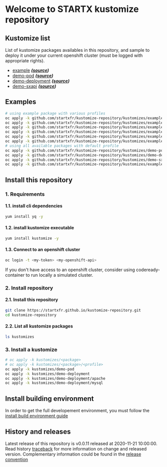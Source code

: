 # Welcome to STARTX kustomize repository

## Kustomize list

List of kustomize packages availables in this repository, and sample to deploy it under your current openshift cluster (must be logged with appropriate rights).

- [example](packages/example.md) ***([source](https://github.com/startxfr/kustomize-repository/tree/master/kustomizes/example))***
- [demo-pod](packages/demo-pod.md) ***([source](https://github.com/startxfr/kustomize-repository/tree/master/kustomizes/demo-pod))***
- [demo-deployment](packages/demo-deployment.md) ***([source](https://github.com/startxfr/kustomize-repository/tree/master/kustomizes/demo-deployment))***
- [demo-sxapi](packages/demo-sxapi.md) ***([source](https://github.com/startxfr/kustomize-repository/tree/master/kustomizes/demo-sxapi))***

## Examples

```bash
# using example package with various profiles
oc apply -k github.com/startxfr/kustomize-repository/kustomizes/example
oc apply -k github.com/startxfr/kustomize-repository/kustomizes/example/base
oc apply -k github.com/startxfr/kustomize-repository/kustomizes/example/overlays/default
oc apply -k github.com/startxfr/kustomize-repository/kustomizes/example/overlays/single
oc apply -k github.com/startxfr/kustomize-repository/kustomizes/example/overlays/heavy
oc apply -k github.com/startxfr/kustomize-repository/kustomizes/example/overlays/dev
# using all available packages with default profile
oc apply -k github.com/startxfr/kustomize-repository/kustomizes/demo-pod
oc apply -k github.com/startxfr/kustomize-repository/kustomizes/demo-deployment
oc apply -k github.com/startxfr/kustomize-repository/kustomizes/demo-sxapi
oc apply -k github.com/startxfr/kustomize-repository/kustomizes/example
```

## Install this repository

### 1. Requirements

#### 1.1. install cli dependencies

```bash
yum install yq -y
```

#### 1.2. install kustomize executable

```bash
yum install kustomize -y
```

#### 1.3. Connect to an openshift cluster

```bash
oc login -t <my-token> <my-openshift-api>
```

If you don't have access to an openshift cluster, consider using codeready-container to
run locally a simulated cluster.

### 2. Install repository

#### 2.1. Install this repository

```bash
git clone https://startxfr.github.io/kustomize-repository.git
cd kustomize-repository
```

#### 2.2. List all kustomize packages

```bash
ls kustomizes
```

### 3. Install a kustomize

```bash
# oc apply -k kustomizes/<package>
# oc apply -k kustomizes/<package>/<profile>
oc apply -k kustomizes/demo-pod
oc apply -k kustomizes/demo-deployment
oc apply -k kustomizes/demo-deployment/apache
oc apply -k kustomizes/demo-deployment/mysql
```

## Install building environment

In order to get the full developement environment, you must follow the [install build environment guide](install-build)

## History and releases

Latest release of this repository is v0.0.11 released at 2020-11-21 10:00:00. Read history [traceback](history) for more information
on change and released version. Complementary information could be found in the [release convention](releases)
